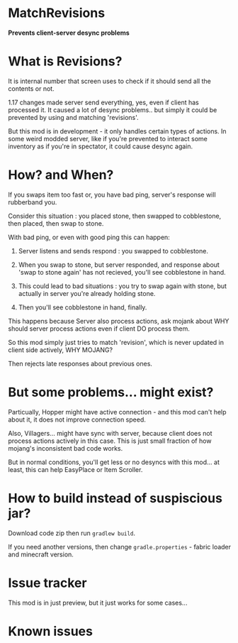 # MatchRevisions
**Prevents client-server desync problems**

# What is Revisions?

It is internal number that screen uses to check if it should send all the contents or not.

1.17 changes made server send everything, yes, even if client has processed it. It caused a lot of desync problems.. but simply it could be prevented by using and matching 'revisions'.

But this mod is in development - it only handles certain types of actions. In some weird modded server, like if you're prevented to interact some inventory as if you're in spectator, it could cause desync again.


# How? and When?
If you swaps item too fast or, you have bad ping, server's response will rubberband you.

Consider this situation : you placed stone, then swapped to cobblestone, then placed, then swap to stone.

With bad ping, or even with good ping this can happen:

1. Server listens and sends respond : you swapped to cobblestone.

2. When you swap to stone, but server responded, and response about 'swap to stone again' has not recieved, you'll see cobblestone in hand.

3. This could lead to bad situations : you try to swap again with stone, but actually in server you're already holding stone.

4. Then you'll see cobblestone in hand, finally.

This happens because Server also process actions, ask mojank about WHY should server process actions even if client DO process them.

So this mod simply just tries to match 'revision', which is never updated in client side actively, WHY MOJANG?

Then rejects late responses about previous ones.


# But some problems... might exist?

Particually, Hopper might have active connection - and this mod can't help about it, it does not improve connection speed.

Also, Villagers... might have sync with server, because client does not process actions actively in this case. This is just small fraction of how mojang's inconsistent bad code works.

But in normal conditions, you'll get less or no desyncs with this mod... at least, this can help EasyPlace or Item Scroller.

# How to build instead of suspiscious jar?

Download code zip then run `gradlew build`.

If you need another versions, then change `gradle.properties` - fabric loader and minecraft version.

# Issue tracker

This mod is in just preview, but it just works for some cases... 

# Known issues

